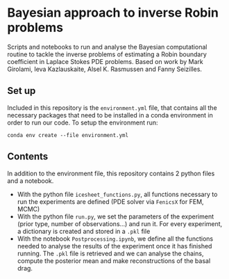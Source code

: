 # Bayesian approach to inverse Robin problems

Scripts and notebooks to run and analyse the Bayesian computational routine to tackle the inverse problems of estimating a Robin boundary coefficient in Laplace Stokes PDE problems. Based on work by Mark Girolami, Ieva Kazlauskaite, Alsel K. Rasmussen and Fanny Seizilles.

## Set up
Included in this repository is the ```environment.yml``` file, that contains all the necessary packages that need to be installed in a conda environment in order to run our code. To setup the environment run:

    conda env create --file environment.yml

## Contents
In addition to the environment file, this repository contains 2 python files and a notebook.

- With the python file ```icesheet_functions.py```, all functions necessary to run the experiments are defined (PDE solver via ```FenicsX``` for FEM, MCMC)
- With the python file ```run.py```, we set the parameters of the experiment (prior type, number of observations...) and run it. For every experiment, a dictionary is created and stored in a ```.pkl``` file
- With the notebook ```Postprocessing.ipynb```, we define all the functions needed to analyse the results of the experiment once it has finished running. The ```.pkl``` file is retrieved and we can analyse the chains, compute the posterior mean and make reconstructions of the basal drag.

